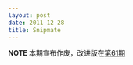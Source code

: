 ```yaml
---
layout: post
date: 2011-12-28
title: Snipmate
---
```

__NOTE__ 本期宣布作废，改进版在[第61期](http://happycasts.net/episodes/61)

